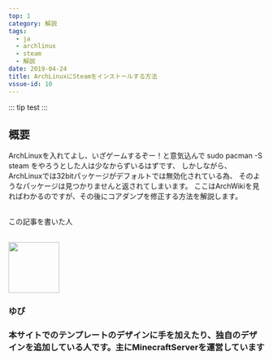```yaml
---
top: 1
category: 解説
tags:
  - ja
  - archlinux
  - steam
  - 解説
date: 2019-04-24
title: ArchLinuxにSteamをインストールする方法
vssue-id: 10
---
```



<!-- more -->

::: tip
test
:::


<TOC />

## 概要

ArchLinuxを入れてよし、いざゲームするぞー！と意気込んで
sudo pacman -S steam 
をやろうとした人は少なからずいるはずです、
しかしながら、ArchLinuxでは32bitパッケージがデフォルトでは無効化されている為、
そのようなパッケージは見つかりませんと返されてしまいます。
ここはArchWikiを見ればわかるのですが、その後にコアダンプを修正する方法を解説します。

## 

<article class="main-div auther-box-shadow">
  <div class="auther-grid">
    <div>
      <div class="auther-line">
        <div class="balloon1">
          <p>この記事を書いた人</p>
        </div>
          <br>
        <img
        class="auther-icon"
        src="https://repo.akarinext.org/assets/image/icon/yupix-icon.png"
        width="100"
        height="100"
        />
          <h3>ゆぴ</h3>
      </div>
    </div>
    <div style="text-align:left;">
      <h3 class="auther-description">本サイトでのテンプレートのデザインに手を加えたり、独自のデザインを追加している人です。主にMinecraftServerを運営しています</h3></h3>
    </div>
  </div>
</article>